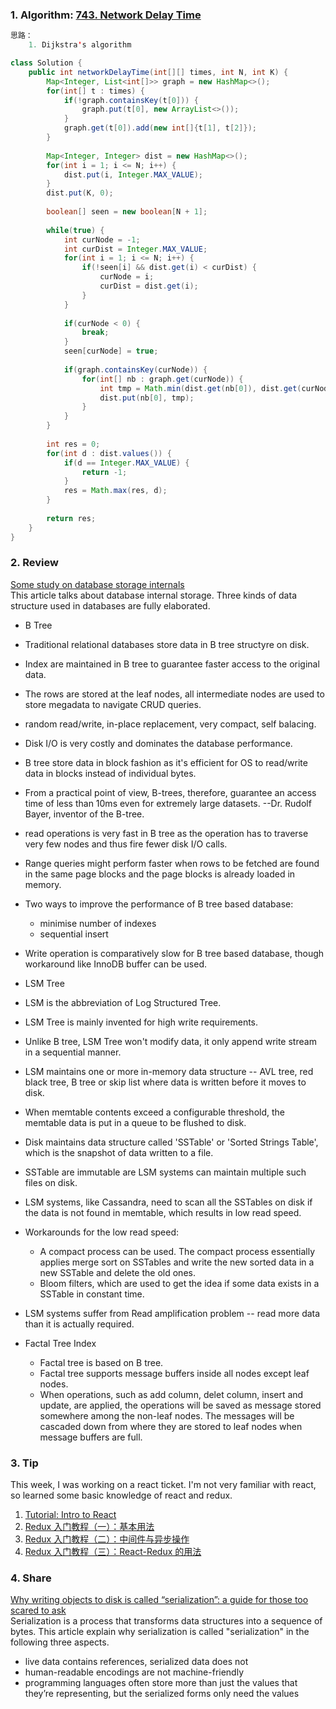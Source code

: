 ### 1. Algorithm: [743. Network Delay Time](https://leetcode.com/problems/network-delay-time/description/)
   
```Java
思路：
    1. Dijkstra's algorithm

class Solution {
    public int networkDelayTime(int[][] times, int N, int K) {
        Map<Integer, List<int[]>> graph = new HashMap<>();
        for(int[] t : times) {
            if(!graph.containsKey(t[0])) {
                graph.put(t[0], new ArrayList<>());
            }
            graph.get(t[0]).add(new int[]{t[1], t[2]});
        }
        
        Map<Integer, Integer> dist = new HashMap<>();
        for(int i = 1; i <= N; i++) {
            dist.put(i, Integer.MAX_VALUE);
        }
        dist.put(K, 0);
        
        boolean[] seen = new boolean[N + 1];
        
        while(true) {
            int curNode = -1;
            int curDist = Integer.MAX_VALUE;
            for(int i = 1; i <= N; i++) {
                if(!seen[i] && dist.get(i) < curDist) {
                    curNode = i;
                    curDist = dist.get(i);
                }
            }
            
            if(curNode < 0) {
                break;
            }
            seen[curNode] = true;
            
            if(graph.containsKey(curNode)) {
                for(int[] nb : graph.get(curNode)) {
                    int tmp = Math.min(dist.get(nb[0]), dist.get(curNode) + nb[1]);
                    dist.put(nb[0], tmp);
                }
            }
        }
        
        int res = 0;
        for(int d : dist.values()) {
            if(d == Integer.MAX_VALUE) {
                return -1;
            }
            res = Math.max(res, d);
        }
        
        return res;
    }
}
```

### 2. Review
[Some study on database storage internals](https://medium.com/@kousiknath/data-structures-database-storage-internals-1f5ed3619d43)<br/>
This article talks about database internal storage. Three kinds of data structure used in databases are fully elaborated.

- B Tree
 - Traditional relational databases store data in B tree structyre on disk.
 - Index are maintained in B tree to guarantee faster access to the original data.
 - The rows are stored at the leaf nodes, all intermediate nodes are used to store megadata to navigate CRUD queries.
 - random read/write, in-place replacement, very compact, self balacing.
 - Disk I/O is very costly and dominates the database performance.
 - B tree store data in block fashion as it's efficient for OS to read/write data in blocks instead of individual bytes.
 - From a practical point of view, B-trees, therefore, guarantee an access time of less than 10ms even for extremely large datasets. --Dr. Rudolf Bayer, inventor of the B-tree.
 - read operations is very fast in B tree as the operation has to traverse very few nodes and thus fire fewer disk I/O calls. 
 - Range queries might perform faster when rows to be fetched are found in the same page blocks and the page blocks is already loaded in memory.
 - Two ways to improve the performance of B tree based database:
   - minimise number of indexes
   - sequential insert
 - Write operation is comparatively slow for B tree based database, though workaround like InnoDB buffer can be used.
 
- LSM Tree 
 - LSM is the abbreviation of Log Structured Tree.
 - LSM Tree is mainly invented for high write requirements.
 - Unlike B tree, LSM Tree won't modify data, it only append write stream in a sequential manner.
 - LSM maintains one or more in-memory data structure -- AVL tree, red black tree, B tree or skip list where data is written before it moves to disk.
 - When memtable contents exceed a configurable threshold, the memtable data is put in a queue to be flushed to disk.
 - Disk maintains data structure called 'SSTable' or 'Sorted Strings Table', which is the snapshot of data written to a file.
 - SSTable are immutable are LSM systems can maintain multiple such files on disk.
 - LSM systems, like Cassandra, need to scan all the SSTables on disk if the data is not found in memtable, which results in low read speed.
 - Workarounds for the low read speed:
    - A compact process can be used. The compact process essentially applies merge sort on SSTables and write the new sorted data in a new SSTable and delete the old ones.
    - Bloom filters, which are used to get the idea if some data exists in a SSTable in constant time.
 - LSM systems suffer from Read amplification problem -- read more data than it is actually required.
 
 
- Factal Tree Index
  - Factal tree is based on B tree.
  - Factal tree supports message buffers inside all nodes except leaf nodes.
  - When operations, such as add column, delet column, insert and update, are applied, the  operations will be saved as message stored somewhere among the non-leaf nodes. The messages will be cascaded down from where they are stored to leaf nodes when message buffers are full.


### 3. Tip
This week, I was working on a react ticket. I'm not very familiar with react, so learned some basic knowledge of react and redux.</br>
  1. [Tutorial: Intro to React](https://reactjs.org/tutorial/tutorial.html)
  2. [Redux 入门教程（一）：基本用法](www.ruanyifeng.com/blog/2016/09/redux_tutorial_part_one_basic_usages.html)
  3. [Redux 入门教程（二）：中间件与异步操作](www.ruanyifeng.com/blog/2016/09/redux_tutorial_part_two_async_operations.html)
  4. [Redux 入门教程（三）：React-Redux 的用法](www.ruanyifeng.com/blog/2016/09/redux_tutorial_part_three_react-redux.html)

### 4. Share
[Why writing objects to disk is called “serialization”: a guide for those too scared to ask](https://tim.mcnamara.nz/post/176906903912/serialization)<br/>
Serialization is a process that transforms data structures into a sequence of bytes. This article explain why serialization is called "serialization" in the following three aspects.
  - live data contains references, serialized data does not
  - human-readable encodings are not machine-friendly
  - programming languages often store more than just the values that they’re representing, but the serialized forms only need the values


